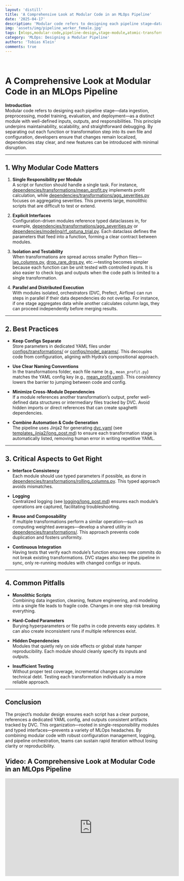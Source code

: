 ```yaml
---
layout: 'distill'
title: 'A Comprehensive Look at Modular Code in an MLOps Pipeline'
date: '2025-04-17'
description: 'Modular code refers to designing each pipeline stage—data ingestion, preprocessing, model training, evaluation, and deployment—as a distinct module with well-defined inputs, outputs, and responsibilities.'
img: 'assets/img/pipeline_worker_female.jpg'
tags: [mlops,modular-code,pipeline-design,stage-module,atomic-transformations,scalablility]
category: 'MLOps: Designing a Modular Pipeline'
authors: 'Tobias Klein'
comments: true
---
```


<!-- a-comprehensive-look-at-modular-code-in-an-mlops-pipeline.md -->
<br>

# A Comprehensive Look at Modular Code in an MLOps Pipeline

**Introduction**  
Modular code refers to designing each pipeline stage—data ingestion, preprocessing, model training, evaluation, and deployment—as a distinct module with well-defined inputs, outputs, and responsibilities. This principle underpins maintainability, scalability, and straightforward debugging. By separating out each function or transformation step into its own file and configuration, developers ensure that changes remain localized, dependencies stay clear, and new features can be introduced with minimal disruption.

---

## 1. Why Modular Code Matters

1. **Single Responsibility per Module**  
   A script or function should handle a single task. For instance, [dependencies/transformations/mean_profit.py](https://github.com/kletobias/advanced-mlops-lifecycle-hydra-mlflow-optuna-dvc/tree/main/dependencies/transformations/mean_profit.py) implements profit calculation, while [dependencies/transformations/agg_severities.py](https://github.com/kletobias/advanced-mlops-lifecycle-hydra-mlflow-optuna-dvc/tree/main/dependencies/transformations/agg_severities.py) focuses on aggregating severities. This prevents large, monolithic scripts that are difficult to test or extend.

2. **Explicit Interfaces**  
   Configuration-driven modules reference typed dataclasses in, for example, [dependencies/transformations/agg_severities.py](https://github.com/kletobias/advanced-mlops-lifecycle-hydra-mlflow-optuna-dvc/tree/main/dependencies/transformations/agg_severities.py#L10) or [dependencies/modeling/rf_optuna_trial.py](https://github.com/kletobias/advanced-mlops-lifecycle-hydra-mlflow-optuna-dvc/tree/main/dependencies/modeling/rf_optuna_trial.py). Each dataclass defines the parameters that feed into a function, forming a clear contract between modules.

3. **Isolation and Testability**  
   When transformations are spread across smaller Python files—[lag_columns.py](https://github.com/kletobias/advanced-mlops-lifecycle-hydra-mlflow-optuna-dvc/tree/main/dependencies/transformations/lag_columns.py), [drop_rare_drgs.py](https://github.com/kletobias/advanced-mlops-lifecycle-hydra-mlflow-optuna-dvc/tree/main/dependencies/transformations/drop_rare_drgs.py), etc.—testing becomes simpler because each function can be unit tested with controlled inputs. It is also easier to check logs and outputs when the code path is limited to a single transformation.

4. **Parallel and Distributed Execution**  
   With modules isolated, orchestrators (DVC, Prefect, Airflow) can run steps in parallel if their data dependencies do not overlap. For instance, if one stage aggregates data while another calculates column lags, they can proceed independently before merging results.

---

## 2. Best Practices

- **Keep Configs Separate**  
  Store parameters in dedicated YAML files under [configs/transformations/](https://github.com/kletobias/advanced-mlops-lifecycle-hydra-mlflow-optuna-dvc/tree/main/configs/transformations) or [configs/model_params/](https://github.com/kletobias/advanced-mlops-lifecycle-hydra-mlflow-optuna-dvc/tree/main/configs/model_params). This decouples code from configuration, aligning with Hydra’s compositional approach.

- **Use Clear Naming Conventions**  
  In the transformations folder, each file name (e.g., `mean_profit.py`) matches the YAML config key (e.g., [mean_profit.yaml](https://github.com/kletobias/advanced-mlops-lifecycle-hydra-mlflow-optuna-dvc/tree/main/configs/transformations/mean_profit.yaml)). This consistency lowers the barrier to jumping between code and config.

- **Minimize Cross-Module Dependencies**  
  If a module references another transformation’s output, prefer well-defined data structures or intermediary files tracked by DVC. Avoid hidden imports or direct references that can create spaghetti dependencies.

- **Combine Automation & Code Generation**  
  The pipeline uses Jinja2 for generating [dvc.yaml](https://github.com/kletobias/advanced-mlops-lifecycle-hydra-mlflow-optuna-dvc/tree/main/dvc.yaml) (see [templates_jinja2/long_post.md](../templates_jinja2/long_post.md)) to ensure each transformation stage is automatically listed, removing human error in writing repetitive YAML.

---

## 3. Critical Aspects to Get Right

- **Interface Consistency**  
  Each module should use typed parameters if possible, as done in [dependencies/transformations/rolling_columns.py](https://github.com/kletobias/advanced-mlops-lifecycle-hydra-mlflow-optuna-dvc/tree/main/dependencies/transformations/rolling_columns.py#L14). This typed approach avoids mismatches.

- **Logging**  
  Centralized logging (see [logging/long_post.md](../logging/long_post.md)) ensures each module’s operations are captured, facilitating troubleshooting.

- **Reuse and Composability**  
  If multiple transformations perform a similar operation—such as computing weighted averages—develop a shared utility in [dependencies/transformations/](https://github.com/kletobias/advanced-mlops-lifecycle-hydra-mlflow-optuna-dvc/tree/main/dependencies/transformations). This approach prevents code duplication and fosters uniformity.

- **Continuous Integration**  
  Having tests that verify each module’s function ensures new commits do not break existing transformations. DVC stages also keep the pipeline in sync, only re-running modules with changed configs or inputs.

---

## 4. Common Pitfalls

- **Monolithic Scripts**  
  Combining data ingestion, cleaning, feature engineering, and modeling into a single file leads to fragile code. Changes in one step risk breaking everything.

- **Hard-Coded Parameters**  
  Burying hyperparameters or file paths in code prevents easy updates. It can also create inconsistent runs if multiple references exist.

- **Hidden Dependencies**  
  Modules that quietly rely on side effects or global state hamper reproducibility. Each module should cleanly specify its inputs and outputs.

- **Insufficient Testing**  
  Without proper test coverage, incremental changes accumulate technical debt. Testing each transformation individually is a more reliable approach.

---

## Conclusion

The project’s modular design ensures each script has a clear purpose, references a dedicated YAML config, and outputs consistent artifacts tracked by DVC. This organization—rooted in single-responsibility modules and typed interfaces—prevents a variety of MLOps headaches. By combining modular code with robust configuration management, logging, and pipeline orchestration, teams can sustain rapid iteration without losing clarity or reproducibility.



## Video: A Comprehensive Look at Modular Code in an MLOps Pipeline

<iframe width="560" height="315" src="https://www.youtube.com/embed/lGIJrzQ3-q8" title="YouTube video player" frameborder="0" allow="accelerometer; autoplay; clipboard-write; encrypted-media; gyroscope; picture-in-picture; web-share" referrerpolicy="strict-origin-when-cross-origin" allowfullscreen></iframe>


